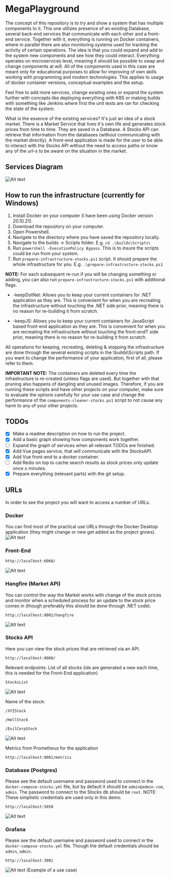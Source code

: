# MegaPlayground

The concept of this repository is to try and show a system that has multiple components to it.
This one utilizes presence of an existing Database, several back-end services that communicate with each other and a front-end service.  Together with it, everything is running on Docker containers, where in parallel there are also monitoring systems used for tracking the activity of certain operations.
The idea is that you could expand and add to the system new components and see how they could interact.
Everything operates on microservices level, meaning it should be possible to swap and change components at will.
All of the components used in this case are meant only for educational purposes to allow for improving of own skills working with programming and modern technologies. This applies to usage of docker container versions, conceptual examples and the setup.

Feel free to add more services, change existing ones or expand the system further with concepts like deploying everything with K8S or making builds with something like Jenkins where first the unit tests are ran for checking the state of the system.

What is the essence of the existing services? It's just an idea of a stock market. There is a Market Service that lives it's own life and generates stock prices from time to time. They are saved in a Database. A Stocks API can retrieve that information from the databases (without communicating with the market directly). A front-end application is made for the user to be able to interact with the Stocks API without the need to access paths or know any of the url-s to be aware on the situation in the market.

## Services Diagram
![Alt text](Visualization/StocksDiagram.png)

## How to run the infrastructure (currently for Windows)

1. Install Docker on your computer (I have been using Docker version 20.10.21).
2. Download the repository on your computer.
3. Open Powershell.
4. Navigate to the directory where you have saved the repository locally.
5. Navigate to the builds -> Scripts folder. E.g. `cd .\builds\Scripts\`
6. Run `powershell -ExecutionPolicy Bypass`. This is to insure the scripts could be run from your system.
7. Run `prepare-infrastructure-stocks.ps1` script. It should prepare the whole infrastructure for you. E.g. `.\prepare-infrastructure-stocks.ps1`

**NOTE:**
For each subsequent re-run if you will be changing something or adding, you can also run `prepare-infrastructure-stocks.ps1` with additional flags. 

* -keepDotNet: Allows you to keep your current containers for .NET application as they are. This is convenient for when you are recreating the infrastructure without touching the .NET side prior, meaning there is no reason for re-building it from scratch.

* -keepJS: Allows you to keep your current containers for JavaScript based front-end application as they are. This is convenient for when you are recreating the infrastructure without touching the front-endT side prior, meaning there is no reason for re-building it from scratch.

All operations for keeping, recreating, deleting & stopping the infrastructure are done through the several existing scripts in the \builds\Scripts path. If you want to change the performance of your application, first of all, please refer to them.

**IMPORTANT NOTE:** The containers are deleted every time the infrastructure is re-created (unless flags are used). But together with that pruning also happens of dangling and unused images. Therefore, if you are running these scripts and have other projects on your computer, make sure to evaluate the options carefully for your use case and change the performance of the `components-cleaner-stocks.ps1` script to not cause any harm to any of your other projects.

## TODOs
- [X] Make a readme description on how to run the project.
- [X] Add a basic graph showing how components work together.
- [ ] Expand the graph of services when all relevant TODOs are finished.
- [X] Add Vue pages service, that will communicate with the StocksAPI.
- [X] Add Vue front-end to a docker container.
- [ ] Add Redis on top to cache search results as stock prices only update once x minutes.
- [X] Prepare everything (relevant parts) with the git setup.

## URLs

In order to see the project you will want to access a number of URLs.

### Docker
You can find most of the practical use URLs through the Docker Desktop application (they might change or new get added as the project grows).
![Alt text](Visualization/DockerDesktop.PNG)

### Front-End

`http://localhost:6060/`

![Alt text](Visualization/FrontEnd.PNG)

### Hangfire (Market API)
You can control the way the Market works with change of the stock prices and monitor when a scheduled process for an update to the stock price comes in (though preferably this should be done through .NET code).

`http://localhost:8002/hangfire`

![Alt text](Visualization/Hangfire.PNG)

### Stocks API
Here you can view the stock prices that are retrieved via an API.

`http://localhost:8000/`

Relevant endpoints:
List of all stocks (ids are generated a new each time, this is needed for the Front-End application)

`StocksList`

![Alt text](Visualization/StocksApiList.PNG)

Name of the stock:

`/XYZStock`

`/HellStock`

`/EvilCorpStock`

![Alt text](Visualization/StocksApiHell.PNG)

Metrics from Prometheus for the application

`http://localhost:8001/metrics`

### Database (Postgres)

Please see the default username and password used to connect in the `docker-compose-stocks.yml` file, but by default it should be `admin@admin.com`, `admin`. The password to connect to the Stocks db should be `root`. NOTE: These simplistic credentials are used only in this demo.

`http://localhost:5050`

![Alt text](Visualization/DBPostgres.PNG)

### Grafana

Please see the default username and password used to connect in the `docker-compose-stocks.yml` file. Though the default credentials should be `admin`, `admin`.

`http://localhost:3001`

![Alt text](Visualization/Grafana.PNG)
(Example of a use case)